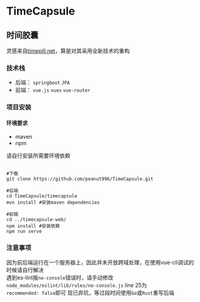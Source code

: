 # TimeCapsule

## 时间胶囊

灵感来自[timepill.net](https://p.timepill.net/)，算是对其采用全新技术的重构

### 技术栈

+ 后端： `springboot` `JPA`
+ 前端： `vue.js` `vuex` `vue-router`

### 项目安装

#### 环境要求

+ maven
+ npm

请自行安装所需要环境依赖
```shell

#下载
git clone https://github.com/peanut996/TimeCapsule.git

#后端
cd TimeCapsule/timecapsule
mvn install #安装maven dependencies

#前端
cd ../timecapsule-web/
npm install #安装依赖
npm run serve 

```


### 注意事项

因为前后端运行在一个服务器上，因此并未开放跨域处理，在使用vue-cli调试的时候请自行解决  
遇到es-lint报`no-console`错误时，请手动修改`node_modules/eslint/lib/rules/no-console.js` line 25为  
`recommended: false`即可
现已弃坑，等过段时间使用`Go`或`Rust`重写后端
